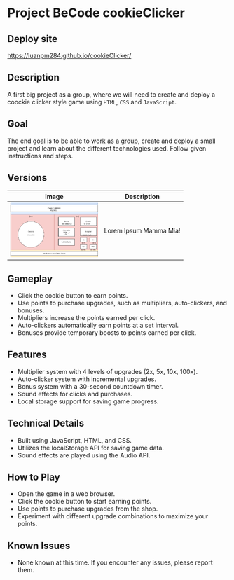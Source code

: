 # Project BeCode cookieClicker

## Deploy site

https://luanpm284.github.io/cookieClicker/

## Description
A first big project as a group, where we will need to create and deploy a coockie clicker style game using `HTML`, `CSS` and `JavaScript`.

## Goal
The end goal is to be able to work as a group, create and deploy a small project and learn about the different technologies used.
Follow given instructions and steps.

## Versions
|Image|Description|
|---|---------|
|<img src="/src/media/version_0.0.png" width="200" height="auto" />|Lorem Ipsum Mamma Mia!|



## Gameplay
- Click the cookie button to earn points.
- Use points to purchase upgrades, such as multipliers, auto-clickers, and bonuses.
- Multipliers increase the points earned per click.
- Auto-clickers automatically earn points at a set interval.
- Bonuses provide temporary boosts to points earned per click.

## Features
- Multiplier system with 4 levels of upgrades (2x, 5x, 10x, 100x).
- Auto-clicker system with incremental upgrades.
- Bonus system with a 30-second countdown timer.
- Sound effects for clicks and purchases.
- Local storage support for saving game progress.

## Technical Details
- Built using JavaScript, HTML, and CSS.
- Utilizes the localStorage API for saving game data.
- Sound effects are played using the Audio API.

## How to Play
- Open the game in a web browser.
- Click the cookie button to start earning points.
- Use points to purchase upgrades from the shop.
- Experiment with different upgrade combinations to maximize your points.

## Known Issues
- None known at this time. If you encounter any issues, please report them.
